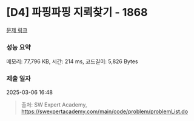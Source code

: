 # [D4] 파핑파핑 지뢰찾기 - 1868 

[문제 링크](https://swexpertacademy.com/main/code/problem/problemDetail.do?contestProbId=AV5LwsHaD1MDFAXc) 

### 성능 요약

메모리: 77,796 KB, 시간: 214 ms, 코드길이: 5,826 Bytes

### 제출 일자

2025-03-06 16:48



> 출처: SW Expert Academy, https://swexpertacademy.com/main/code/problem/problemList.do